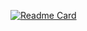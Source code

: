 
[![Readme Card](https://github-readme-stats.vercel.app/api/pin/?username=ABDELLAH-Hallou&theme=algolia&repo=AUDIOBOOK)](https://github.com/anuraghazra/github-readme-stats)
